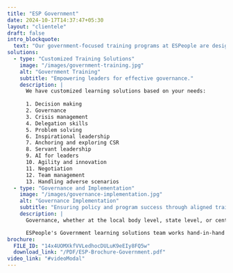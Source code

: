 ```yaml
---
title: "ESP Government"
date: 2024-10-17T14:37:47+05:30
layout: "clientele"
draft: false
intro_blockquote:
  text: "Our government-focused training programs at ESPeople are designed to empower leaders with essential skills in decision-making, crisis management, servant leadership, innovation, and more, enabling them to lead with agility, responsibility, and resilience."
solutions:
  - type: "Customized Training Solutions"
    image: "/images/government-training.jpg"
    alt: "Government Training"
    subtitle: "Empowering leaders for effective governance."
    description: |
      We have customized learning solutions based on your needs:
      
      1. Decision making  
      2. Governance  
      3. Crisis management  
      4. Delegation skills  
      5. Problem solving  
      6. Inspirational leadership  
      7. Anchoring and exploring CSR  
      8. Servant leadership  
      9. AI for leaders  
      10. Agility and innovation  
      11. Negotiation  
      12. Team management  
      13. Handling adverse scenarios
  - type: "Governance and Implementation"
    image: "/images/governance-implementation.jpg"
    alt: "Governance Implementation"
    subtitle: "Ensuring policy and program success through aligned training."
    description: |
      Governance, whether at the local body level, state level, or central level, periodically requires alignment on various policies and programs. Preparing for a higher degree of deliverables requires preparedness, awareness, motivation, and zeal to ensure government programs and projects reach the common man. 

      ESPeople's Government learning solutions team works hand-in-hand with the government to train the entire machinery for reaching the people beneficiaries.
brochure:
  FILE_ID: "14x4UOMXkfVVLedhocDULuK9eEIy8FQ5w"
  download_link: "/PDF/ESP-Brochure-Government.pdf"
video_link: "#videoModal"
---
```

